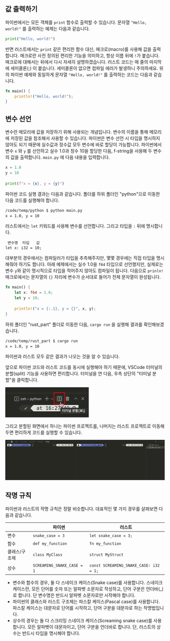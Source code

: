 ## 값 출력하기

파이썬에서는 모든 객체를 `print` 함수로 출력할 수 있습니다. 문자열 `"Hello, world!"` 를 출력하는 예제는 다음과 같습니다.

```python
print("Hello, world!")
```

반면 러스트에서는 `print` 같은 편리한 함수 대신, 매크로(macro)를 사용해 값을 출력합니다. 매크로란 사전 정의된 편리한 기능을 의미하고, 항상 이름 뒤에 `!`가 붙습니다. 매크로에 대해서는 뒤에서 다시 자세히 설명하겠습니다. 러스트 코드는 매 줄의 마지막에 세미콜론(;) 이 붙습니다. 세미콜론이 없으면 컴파일 에러가 발생하니 주의하세요. 위의 파이썬 예제와 동일하게 문자열 `"Hello, world!"` 를 출력하는 코드는 다음과 같습니다.

```rust
fn main() {
    println!("Hello, world!");
}

```



## 변수 선언

변수란 메모리에 값을 저장하기 위해 사용되는 개념입니다. 변수의 이름을 통해 메모리에 저장된 값을 참조해서 사용할 수 있습니다. 파이썬은 변수 선언 시 타입을 명시하지 않아도 되기 때문에 실수값과 정수값 모두 변수에 바로 할당이 가능합니다. 파이썬에서 변수 `x` 와 `y` 를 선언하고 실수 1.0과 정수 10을 할당한 다음, f-string을 사용해 두 변수의 값을 출력합니다. `main.py` 에 다음 내용을 입력합니다.

```python
x = 1.0
y = 10

print(f"x = {x}, y = {y}")
```

파이썬 코드 실행 결과는 다음과 같습니다. 폴더를 하위 폴더인 "python"으로 이동한 다음 코드를 실행해야 합니다.

```bash
/code/temp/python $ python main.py
x = 1.0, y = 10
```

러스트에서는 `let` 키워드를 사용해 변수를 선언합니다. 그리고 타입을 `:` 뒤에 명시합니다. 

```rust,ignore
 변수명  타입   값
let x: i32 = 10;
```

대부분의 경우에서는 컴파일러가 타입을 추측해주지만, 몇몇 경우에는 직접 타입을 명시해줘야 하기도 합니다. 아래 예제에서는 실수 1.0을 `f64` 타입으로 선언했지만, 실제로는 변수 `y`와 같이 명시적으로 타입을 적어주지 않아도 컴파일이 됩니다. 다음으로 `prinln!` 매크로에서는 문자열의 `{}` 자리에 변수가 순서대로 들어가 전체 문자열이 완성됩니다.

```rust
fn main() {
    let x: f64 = 1.0;
    let y = 10;

    println!("x = {:.1}, y = {}", x, y);
}
```
[러스트에서 파이썬 코드의 실행 결과와 같게끔 하려면 소숫점 표현이 필요해서 :.1을 삽입하였습니다.]: #

하위 폴더인 "rust_part" 폴더로 이동한 다음, `cargo run` 을 실행해 결과를 확인해보겠습니다.

```bash
/code/temp/rust_part $ cargo run
x = 1.0, y = 10
```

파이썬과 러스트 모두 같은 결과가 나오는 것을 알 수 있습니다.

앞으로 파이썬 코드와 러스트 코드를 동시에 실행해야 하기 때문에, VSCode 터미널의 분할(split) 기능을 사용하면 편리합니다. 터미널을 연 다음, 우측 상단의 "터미널 분할"을 클릭합니다.

<img src="assets/ch02-1.png" alt="image-20220807162900672" style="zoom:50%;" />

그리고 분할된 화면에서 하나는 파이썬 프로젝트를, 나머지는 러스트 프로젝트로 이동해 두면 편리하게 코드를 실행할 수 있습니다.

![image-20220807162808437](assets/ch02-2.png)



## 작명 규칙

파이썬과 러스트의 작명 규칙은 정말 비슷합니다. 대표적인 몇 가지 경우를 살펴보면 다음과 같습니다.

|               | 파이썬                     | 러스트                                 |
| ------------- | -------------------------- | -------------------------------------- |
| 변수          | `snake_case = 3`           | `let snake_case = 3;`                  |
| 함수          | `def my_function`          | `fn my_function`                       |
| 클래스/구조체 | `class MyClass`            | `struct MyStruct`                      |
| 상수          | `SCREAMING_SNAKE_CASE = 1` | `const SCREAMING_SNAKE_CASE: i32 = 1;` |

- 변수와 함수의 경우, 둘 다 스네이크 케이스(Snake case)를 사용합니다. 스네이크 케이스란, 모든 단어를 숫자 또는 알파벳 소문자로 작성하고, 단어 구분은 언더바(_)로 합니다. 단 변수명은 반드시 알파벳 소문자로만 시작해야 합니다.
- 파이썬의 클래스와 러스트 구조체는 파스칼 케이스(Pascal case)를 사용합니다. 파스칼 케이스는 대문자로 단어를 시작하고, 단어 구분을 대문자로 하는 작명법입니다.
- 상수의 경우는 둘 다 스크리밍 스네이크 케이스(Screaming snake case)를 사용합니다. 모든 알파벳이 대문자이고, 단어 구분을 언더바로 합니다. 단, 러스트의 상수는 반드시 타입을 명시해야 합니다.
